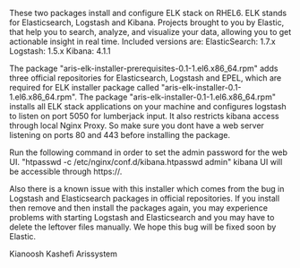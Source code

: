 These two packages install and configure ELK stack on RHEL6.
ELK stands for Elasticsearch, Logstash and Kibana. Projects brought to you by Elastic, that help you to search, analyze, and visualize your data, allowing you to get actionable insight in real time. Included versions are:
ElasticSearch: 1.7.x
Logstash: 1.5.x
Kibana: 4.1.1

The package "aris-elk-installer-prerequisites-0.1-1.el6.x86_64.rpm" adds three official repositories for Elasticsearch, Logstash and EPEL, which are required for ELK installer package called "aris-elk-installer-0.1-1.el6.x86_64.rpm".
The package "aris-elk-installer-0.1-1.el6.x86_64.rpm" installs all ELK stack applications on your machine and configures logstash to listen on port 5050 for lumberjack input. It also restricts kibana access through local Nginx Proxy. So make sure you dont have a web server listening on ports 80 and 443 before installing the package.

Run the following command in order to set the admin password for the web UI.
"htpasswd -c /etc/nginx/conf.d/kibana.htpasswd admin"
kibana UI will be accessible through https://<your-ip>.

Also there is a known issue with this installer which comes from the bug in Logstash and Elasticsearch packages in official repositories. If you install then remove and then install the packages again, you may experience problems with starting Logstash and Elasticsearch and you may have to delete the leftover files manually. We hope this bug will be fixed soon by Elastic.

Kianoosh Kashefi
Arissystem
